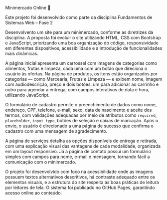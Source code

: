 Minimercado Online 🛒

Este projeto foi desenvolvido como parte da disciplina Fundamentos de Sistemas Web – Fase 2

Desenvolvento um site para um minimercado, conforme as diretrizes da disciplina. A proposta foi evoluir o site utilizando HTML, CSS com Bootstrap e JavaScript, priorizando uma boa organização do código, responsividade em diferentes dispositivos, acessibilidade e a introdução de funcionalidades mais dinâmicas.

A página inicial apresenta um carrossel com imagens de categorias como alimentos, frutas e limpeza, cada uma com um botão que direciona o usuário às ofertas. Na página de produtos, os itens estão organizados por categorias — como Mercearia, Frutas e Limpeza — e exibem nome, imagem com audiodescrição, preço e dois botões: um para adicionar ao carrinho e outro para agendar a entrega, com campos interativos de data e hora, utilizando JavaScript.

O formulário de cadastro permite o preenchimento de dados como nome, endereço, CPF, telefone, e-mail, sexo, data de nascimento e aceite dos termos, com validações adequadas por meio de atributos como `required`, `placeholder`, `input type`, botões de seleção e caixas de marcação. Após o envio, o usuário é direcionado a uma página de sucesso que confirma o cadastro com uma mensagem de agradecimento.

A página de serviços detalha as opções disponíveis de entrega e retirada, com uma explicação visual das vantagens de cada modalidade, organizada em um layout responsivo. Já a página de contato possui um formulário simples com campos para nome, e-mail e mensagem, tornando fácil a comunicação com o minimercado.

O projeto foi desenvolvido com foco na acessibilidade onde as imagens possuem textos alternativos descritivos, há contraste adequado entre os elementos visuais, e a estrutura do site respeita as boas práticas de leitura por leitores de tela. O sistema foi publicado no GitHub Pages, garantindo acesso online ao conteúdo.

